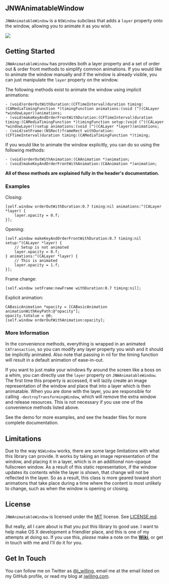 ## JNWAnimatableWindow ##
`JNWAnimatableWindow` is a `NSWindow` subclass that adds a `layer` property onto the window, allowing you to animate it as you wish.

![](http://appjon.com/assets/github/JNWAnimatableWindow.gif)

## Getting Started ##

`JNWAnimatableWindow` has provides both a layer property and a set of order out & order front methods to simplify common animations. If you would like to animate the window manually and if the window is already visible, you can just manipulate the `layer` property on the window.

The following methods exist to animate the window using implicit animations:

``` objc
- (void)orderOutWithDuration:(CFTimeInterval)duration timing:(CAMediaTimingFunction *)timingFunction animations:(void (^)(CALayer *windowLayer))animations;
- (void)makeKeyAndOrderFrontWithDuration:(CFTimeInterval)duration timing:(CAMediaTimingFunction *)timingFunction setup:(void (^)(CALayer *windowLayer))setup animations:(void (^)(CALayer *layer))animations;
- (void)setFrame:(NSRect)frameRect withDuration:(CFTimeInterval)duration timing:(CAMediaTimingFunction *)timing;
```

If you would like to animate the window explicitly, you can do so using the following methods:

``` objc
- (void)orderOutWithAnimation:(CAAnimation *)animation;
- (void)makeKeyAndOrderFrontWithAnimation:(CAAnimation *)animation;
```

**All of these methods are explained fully in the header's documentation.**


### Examples ###

Closing:

``` objc
[self.window orderOutWithDuration:0.7 timing:nil animations:^(CALayer *layer) {
	layer.opacity = 0.f;
}];
```
Opening:

``` objc
[self.window makeKeyAndOrderFrontWithDuration:0.7 timing:nil setup:^(CALayer *layer) {
	// Setup is not animated
	layer.opacity = 0.f;
} animations:^(CALayer *layer) {
	// This is animated
	layer.opacity = 1.f;
}];
```
Frame change:

``` objc
[self.window setFrame:newFrame withDuration:0.7 timing:nil];
```

Explicit animation:

``` objc
CABasicAnimation *opacity = [CABasicAnimation animationWithKeyPath:@"opacity"];
opacity.toValue = @0;
[self.window orderOutWithAnimation:opacity];
```

### More Information ###

In the convenience methods, everything is wrapped in an animated `CATransaction`, so you can modify any layer property you wish and it should be implicitly animated. Also note that passing in nil for the timing function will result in a default animation of ease-in-out.

If you want to just make your windows fly around the screen like a boss on a whim, you can directly use the `layer` property on `JNWAnimatableWindow`. The first time this property is accessed, it will lazily create an image representation of the window and place that into a layer which is then animatable. When you are done with the layer, you are responsible for calling `-destroyTransformingWindow`, which will remove the extra window and release resources. This is not necessary if you use one of the convenience methods listed above.

See the demo for more examples, and see the header files for more complete documentation.

## Limitations ##
Due to the way `NSWindow` works, there are some large limitations with what this library can provide. It works by taking an image representation of the window, and placing it in a layer, which is in an additional non-opaque fullscreen window. As a result of this static representation, if the window updates its contents while the layer is shown, that change will not be reflected in the layer. So as a result, this class is more geared toward short animations that take place during a time where the content is most unlikely to change, such as when the window is opening or closing.


## License ##
`JNWAnimatableWindow` is licensed under the [MIT](http://opensource.org/licenses/MIT) license. See [LICENSE.md](https://github.com/jwilling/JNWAnimatableWindow/blob/master/LICENSE.md).

But really, all I care about is that you put this library to good use. I want to help make OS X development a friendlier place, and this is one of my attempts at doing so. If you use this, *please* make a note on the [**Wiki**](https://github.com/jwilling/JNWAnimatableWindow/wiki/JNWAnimatableWindow-in-use.), or get in touch with me and I'll do it for you.

## Get In Touch ##
You can follow me on Twitter as [@j_willing](http://twitter.com/j_willing), email me at the email listed on my GitHub profile, or read my blog at [jwilling.com](http://www.jwilling.com).
